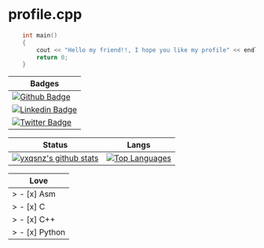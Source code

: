 # profile.cpp

```C++
    int main()
    {
        cout << "Hello my friend!!, I hope you like my profile" << endl;
        return 0;
    }
```
| Badges |
| --- |
|[![Github Badge](https://img.shields.io/badge/-Github-000?style=flat-square&logo=Github&logoColor=white&link=https://github.com/VitorMob)](https://github.com/VitorMob)|
|[![Linkedin Badge](https://img.shields.io/badge/-LinkedIn-blue?style=flat-square&logo=Linkedin&logoColor=white&link=https://www.linkedin.com/in/joão-victor-9136b5209/)](https://www.linkedin.com/in/joão-victor-9136b5209/)|
|[![Twitter Badge](https://img.shields.io/badge/-Twitter-1ca0f1?style=flat-square&labelColor=1ca0f1&logo=twitter&logoColor=white&link=https://twitter.com/Vitor_Mob)](https://twitter.com/Vitor_Mob)|

| Status | Langs |
| --- | --- |
|[![yxqsnz's github stats](https://github-readme-stats.vercel.app/api?username=VitorMob&theme=onedark&count_private=true)](https://github.com/anuraghazra/github-readme-stats) | [![Top Languages](https://github-readme-stats.vercel.app/api/top-langs/?username=VitorMob&theme=onedark&layout=compact)](https://github.com/anuraghazra/github-readme-stats)|
 
| Love |
| --- |
| > - [x] Asm|
| > - [x] C|
| > - [x] C++|
| > - [x] Python|
